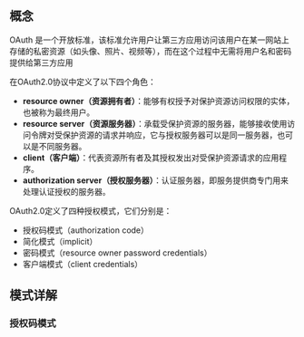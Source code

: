 ## 概念

OAuth 是一个开放标准，该标准允许用户让第三方应用访问该用户在某一网站上存储的私密资源（如头像、照片、视频等），而在这个过程中无需将用户名和密码提供给第三方应用

在OAuth2.0协议中定义了以下四个角色：

- **resource owner（资源拥有者）**：能够有权授予对保护资源访问权限的实体，也被称为最终用户。
- **resource server（资源服务器）**：承载受保护资源的服务器，能够接收使用访问令牌对受保护资源的请求并响应，它与授权服务器可以是同一服务器，也可以是不同服务器。
- **client（客户端）**：代表资源所有者及其授权发出对受保护资源请求的应用程序。
- **authorization server（授权服务器）**：认证服务器，即服务提供商专门用来处理认证授权的服务器。

OAuth2.0定义了四种授权模式，它们分别是：

- 授权码模式（authorization code）
- 简化模式（implicit）
- 密码模式（resource owner password credentials）
- 客户端模式（client credentials）

## 模式详解

### 授权码模式

